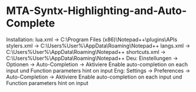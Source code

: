 # MTA-Syntx-Highlighting-and-Auto-Complete

Installation:
lua.xml -> C:\Program Files (x86)\Notepad++\plugins\APIs
stylers.xml -> C:\Users\%User%\AppData\Roaming\Notepad++
langs.xml -> C:\Users\%User%\AppData\Roaming\Notepad++
shortcuts.xml -> C:\Users\%User%\AppData\Roaming\Notepad++
Deu: Einstellungen -> Optionen -> Auto-Completion -> Aktiviere Enable auto-completion on each input und Function parameters hint on input
Eng: Settings -> Preferences -> Auto-Completion -> Aktiviere Enable auto-completion on each input und Function parameters hint on input
